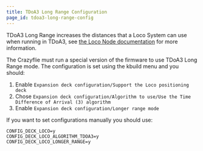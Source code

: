 ```yaml
---
title: TDoA3 Long Range Configuration
page_id: tdoa3-long-range-config
---
```


TDoA3 Long Range increases the distances that a Loco System can use when running in TDoA3, see
[the Loco Node documentation](https://www.bitcraze.io/documentation/repository/lps-node-firmware/master/user-guides/tdoa3_long_range/)
for more information.

The Crazyflie must run a special version of the firmware to use TDoA3 Long Range mode. The configuration is set using
the kbuild menu and you should:
1. Enable `Expansion deck configuration/Support the Loco positioning deck`
2. Chose `Expansion deck configuration/Algorithm to use/Use the Time Difference of Arrival (3) algorithm`
3. Enable `Expansion deck configuration/Longer range mode`

If you want to set configurations manually you should use:
``` make
CONFIG_DECK_LOCO=y
CONFIG_DECK_LOCO_ALGORITHM_TDOA3=y
CONFIG_DECK_LOCO_LONGER_RANGE=y
```

